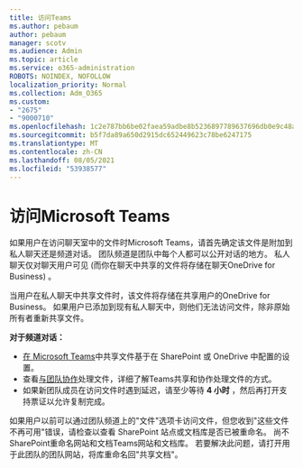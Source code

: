 ```yaml
---
title: 访问Teams
ms.author: pebaum
author: pebaum
manager: scotv
ms.audience: Admin
ms.topic: article
ms.service: o365-administration
ROBOTS: NOINDEX, NOFOLLOW
localization_priority: Normal
ms.collection: Adm_O365
ms.custom:
- "2675"
- "9000710"
ms.openlocfilehash: 1c2e787bb6be02faea59adbe8b5236897789637696db0e9c48a5d13e9b9a92c1
ms.sourcegitcommit: b5f7da89a650d2915dc652449623c78be6247175
ms.translationtype: MT
ms.contentlocale: zh-CN
ms.lasthandoff: 08/05/2021
ms.locfileid: "53938577"
---
```

# <a name="accessing-files-in-microsoft-teams"></a>访问Microsoft Teams

如果用户在访问聊天室中的文件时Microsoft Teams，请首先确定该文件是附加到私人聊天还是频道对话。 团队频道是团队中每个人都可以公开对话的地方。 私人聊天仅对聊天用户可见 (而你在聊天中共享的文件将存储在聊天OneDrive for Business) 。

当用户在私人聊天中共享文件时，该文件将存储在共享用户的OneDrive for Business。 如果用户已添加到现有私人聊天中，则他们无法访问文件，除非原始所有者重新共享文件。    

**对于频道对话：**

- [在 Microsoft Teams](https://docs.microsoft.com/MicrosoftTeams/sharing-files-in-teams)中共享文件基于在 SharePoint 或 OneDrive 中配置的设置。 
- 查看[与团队协作](https://support.office.com/article/Collaborate-on-files-with-your-Team-9b200289-dbac-4823-85bd-628a5c7bb0ae)处理文件，详细了解Teams共享和协作处理文件的方式。 
- 如果新团队成员在访问文件时遇到延迟，请至少等待 **4 小时** ，然后再打开支持票证以允许复制完成。 

如果用户以前可以通过团队频道上的"文件"选项卡访问文件，但您收到"这些文件不再可用"错误，请检查以查看 SharePoint 站点或文档库是否已被重命名。 尚不SharePoint重命名网站和文档Teams网站和文档库。 若要解决此问题，请打开用于此团队的团队网站，将库重命名回"共享文档"。